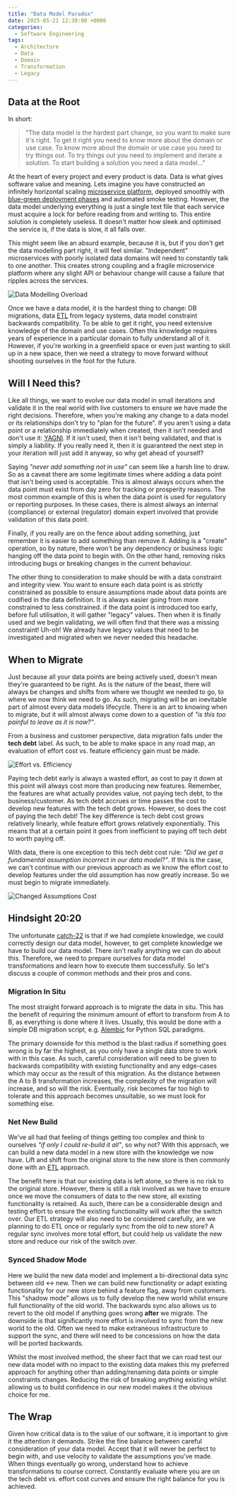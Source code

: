```yaml
---
title: "Data Model Paradox"
date: 2025-05-21 12:30:00 +0000
categories:
  - Software Engineering
tags:
  - Architecture
  - Data
  - Domain
  - Transformation
  - Legacy
---
```


## Data at the Root

In short:

> "The data model is the hardest part change, so you want to make sure it's right. To get it right you need to know more about the domain or use case. To know more about the domain or use case you need to try things out. To try things out you need to implement and iterate a solution. To start building a solution you need a data model..."

At the heart of every project and every product is data. Data is what gives software value and meaning. Lets imagine you have constructed an infinitely horizontal scaling [microservice platform](https://microservices.io/), deployed smoothly with [blue-green deployment phases](https://docs.aws.amazon.com/whitepapers/latest/blue-green-deployments/welcome.html) and automated smoke testing. However, the data model underlying everything is just a single text file that each service must acquire a lock for before reading from and writing to. This entire solution is completely useless. It doesn't matter how sleek and optimised the service is, if the data is slow, it all falls over.

This might seem like an absurd example, because it is, but if you don't get the data modelling part right, it will feel similar. "Independent" microservices with poorly isolated data domains will need to constantly talk to one another. This creates strong coupling and a fragile microservice platform where any slight API or behaviour change will cause a failure that ripples across the services.

![Data Modelling Overload](../assets/img/posts/2025-05-21-images/data-modelling-overload.png)

Once we have a data model, it is the hardest thing to change: DB migrations, data [ETL](https://en.wikipedia.org/wiki/Extract,_transform,_load) from legacy systems, data model constraint backwards compatibility. To be able to get it right, you need extensive knowledge of the domain and use cases. Often this knowledge requires years of experience in a particular domain to fully understand all of it. However, if you're working in a greenfield space or even just wanting to skill up in a new space, then we need a strategy to move forward without shooting ourselves in the foot for the future.

## Will I Need this?

Like all things, we want to evolve our data model in small iterations and validate it in the real world with live customers to ensure we have made the right decisions. Therefore, when you're making any change to a data model or its relationships don't try to "plan for the future". If you aren't using a data point or a relationship immediately when created, then it isn't needed and don't use it: [YAGNI](https://martinfowler.com/bliki/Yagni.html). If it isn't used, then it isn't being validated, and that is simply a liability. If you really need it, then it is guaranteed the next step in your iteration will just add it anyway, so why get ahead of yourself?

Saying *"never add something not in use"* can seem like a harsh line to draw. So as a caveat there are some legitimate times where adding a data point that isn't being used is acceptable. This is almost always occurs when the data point must exist from day zero for tracking or prosperity reasons. The most common example of this is when the data point is used for regulatory or reporting purposes. In these cases, there is almost always an internal (compliance) or external (regulator) domain expert involved that provide validation of this data point.

Finally, if you really are on the fence about adding something, just remember it is easier to add something than remove it. Adding is a "create" operation,  so by nature, there won't be any dependency or business logic hanging off the data point to begin with. On the other hand, removing risks introducing bugs or breaking changes in the current behaviour.

The other thing to consideration to make should be with a data constraint and integrity view. You want to ensure each data point is as strictly constrained as possible to ensure assumptions made about data points are codified in the data definition. It is always easier going from more constrained to less constrained. if the data point is introduced too early, before full utilisation, it will gather "legacy" values. Then when it is finally used and we begin validating, we will often find that there was a missing constraint! Uh-oh! We already have legacy values that need to be investigated and migrated when we never needed this headache.

## When to Migrate

Just because all your data points are being actively used, doesn't mean they're guaranteed to be right. As is the nature of the beast, there will always be changes and shifts from where we thought we needed to go, to where we now think we need to go. As such, migrating will be an inevitable part of almost every data models lifecycle. There is an art to knowing when to migrate, but it will almost always come down to a question of *"is this too painful to leave as it is now?"*.

From a business and customer perspective, data migration falls under the **tech debt** label. As such, to be able to make space in any road map, an evaluation of effort cost vs. feature efficiency gain must be made.

![Effort vs. Efficiency](../assets/img/posts/2025-05-21-images/effort-vs-efficiency.png)

Paying tech debt early is always a wasted effort, as cost to pay it down at this point will always cost more than producing new features. Remember, the features are what actually provides value, not paying tech debt, to the business/customer. As tech debt accrues or time passes the cost to develop new features with the tech debt grows. However, so does the cost of paying the tech debt! The key difference is tech debt cost grows relatively linearly, while feature effort grows relatively exponentially. This means that at a certain point it goes from inefficient to paying off tech debt to worth paying off.

With data, there is one exception to this tech debt cost rule: *"Did we get a fundamental assumption incorrect in our data model?"*. If this is the case, we can't continue with our previous approach as we know the effort cost to develop features under the old assumption has now greatly increase. So we must begin to migrate immediately.

![Changed Assumptions Cost](../assets/img/posts/2025-05-21-images/changed-assumptions-cost.png)

## Hindsight 20:20

The unfortunate [catch-22](https://en.wikipedia.org/wiki/Catch-22) is that if we had complete knowledge, we could correctly design our data model, however, to get complete knowledge we have to build our data model. There isn't really anything we can do about this. Therefore, we need to prepare ourselves for data model transformations and learn how to execute them successfully. So let's discuss a couple of common methods and their pros and cons.

### Migration In Situ

The most straight forward approach is to migrate the data in situ. This has the benefit of requiring the minimum amount of effort to transform from A to B, as everything is done where it lives. Usually, this would be done with a simple DB migration script, e.g. [Alembic](https://alembic.sqlalchemy.org/en/latest/) for Python SQL paradigms.

The primary downside for this method is the blast radius if something goes wrong is by far the highest, as you only have a single data store to work with in this case. As such, careful consideration will need to be given to backwards compatibility with existing functionality and any edge-cases which may occur as the result of this migration. As the distance between the A to B transformation increases, the complexity of the migration will increase, and so will the risk. Eventually, risk becomes far too high to tolerate and this approach becomes unsuitable, so we must look for something else.

### Net New Build

We've all had that feeling  of things getting too complex and think to ourselves *"if only I could re-build it all"*, so why not? With this approach, we can build a new data model in a new store with the knowledge we now have. Lift and shift from the original store to the new store is then commonly done with an [ETL](https://en.wikipedia.org/wiki/Extract,_transform,_load) approach.

The benefit here is that our existing data is left alone, so there is no risk to the original store. However, there is still a risk involved as we have to ensure once we move the consumers of data to the new store, all existing functionality is retained. As such, there can be a considerable design and testing effort to ensure the existing functionality will work after the switch over. Our ETL strategy will also need to be considered carefully, are we planning to do ETL once or regularly sync from the old to new store? A regular sync involves more total effort, but could help us validate the new store and reduce our risk of the switch over.

### Synced Shadow Mode

Here we build the new data model and implement a bi-directional data sync between old ↔ new. Then we can build new functionality or adapt existing functionality for our new store behind a feature flag, away from customers. This "shadow mode" allows us to fully develop the new world whilst ensure full functionality of the old world. The backwards sync also allows us to revert to the old model if anything goes wrong **after** we migrate. The downside is that significantly more effort is involved to sync from the new world to the old. Often we need to make extraneous infrastructure to support the sync, and there will need to be concessions on how the data will be ported backwards.

Whilst the most involved method, the sheer fact that we can road test our new data model with no impact to the existing data makes this my preferred approach for anything other than adding/renaming data points or simple constraints changes. Reducing the risk of breaking anything existing whilst allowing us to build confidence in our new model makes it the obvious choice for me.

## The Wrap

Given how critical data is to the value of our software, it is important to give it the attention it demands. Strike the fine balance between careful consideration of your data model. Accept that it will never be perfect to begin with, and use velocity to validate the assumptions you've made. When things eventually go wrong, understand how to achieve transformations to course correct. Constantly evaluate where you are on the tech debt vs. effort cost curves and ensure the right balance for you is achieved.
